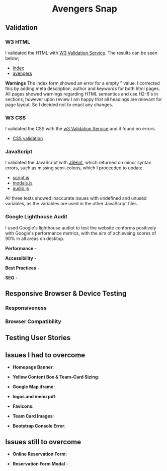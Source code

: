 # <p align="center">Avengers Snap</p>

## Validation

### W3 HTML
I validated the HTML with [W3 Validation Service](https://validator.w3.org/). The results can be seen below;
 - [index](design-resources/images/index-html-warnings.PNG)
 - [avengers](design-resources/images/avengers-html-warnings.PNG)

 **Warnings**
    The index form showed an error for a empty "<meta name=""> value. I corrected this by adding meta description, author and keywords for both html pages.
    All pages showed warnings regarding HTML semantics and use H2-6's in sections, however upon review I am happy that all headings are relevant for page layout. So I decided not to enact any changes.

### W3 CSS 
I validated the CSS with the [w3 Validation Service](https://jigsaw.w3.org/css-validator/) and it found no errors.
 - [CSS validation](design-resources/images/css-validator-result.PNG)

### JavaScript 
I validated the JavaScript with [JSHint](https://jshint.com/), which returned on minor syntax errors, such as missing semi-colons, which I proceeded to update.
 - [script.js](design-resources/images/JSHint-script-js-result.PNG)
 - [modals.js](design-resources/images/JSHint-modals-js-result.PNG)
 - [audio.js](design-resources/images/JSHint-audio-js-result.PNG)
 
 All three tests showed inaccurate issues with undefined and unused variables, as the variables are used in the other JavaScript files.

### Google Lighthouse Audit
I used Google's lighthouse audiot to test the website conforms positively with Google's performance metrics, with the aim of achieveing scores of 90% in all areas on desktop.



**Performance** -

**Accessibility** -

**Best Practices** - 

**SEO** - 


## Responsive Browser & Device Testing

### Responsiveness


### Browser Compatibility

## Testing User Stories

## Issues I had to overcome

- **Homepage Banner**:

- **Yellow Content Box & Team-Card Sizing**: 

- **Google Map iframe**: 

- **logos and menu pdf**: 

- **Favicons**: 

- **Team Card Images**: 

- **Bootstrap Console Error**:

## Issues still to overcome

- **Online Reservation Form**: 

- **Reservation Form Modal** - 